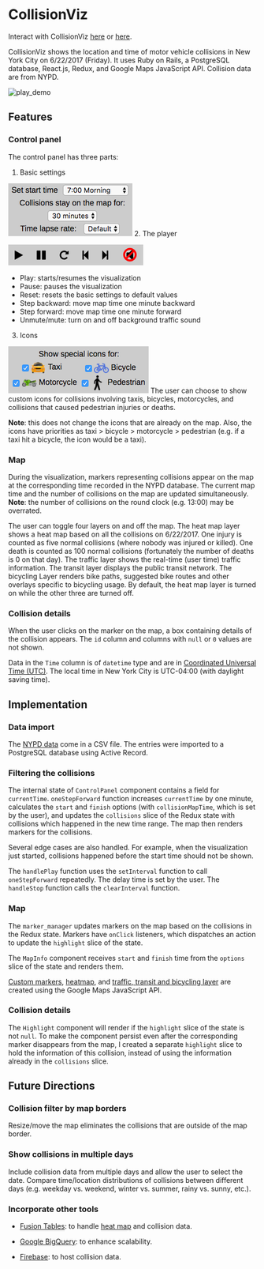 # CollisionViz
Interact with CollisionViz [here](https://collisionviz.davidfeng.us/) or [here](https://collisionviz.herokuapp.com/).

CollisionViz shows the location and time of motor vehicle collisions in New York City on 6/22/2017 (Friday). It uses Ruby on Rails, a PostgreSQL database, React.js, Redux, and Google Maps JavaScript API. Collision data are from NYPD.

![play_demo](docs/play_demo.gif)

## Features
### Control panel
The control panel has three parts:

1. Basic settings

![control_panel_top](docs/control_panel_top.png)
2. The player

![control_panel_mid](docs/control_panel_mid.png)
* Play: starts/resumes the visualization
* Pause: pauses the visualization
* Reset: resets the basic settings to default values
* Step backward: move map time one minute backward
* Step forward: move map time one minute forward
* Unmute/mute: turn on and off background traffic sound

3. Icons

![control_panel_bottom](docs/control_panel_bottom.png)
The user can choose to show custom icons for collisions involving taxis, bicycles, motorcycles, and collisions that caused pedestrian injuries or deaths.

**Note**: this does not change the icons that are already on the map. Also, the icons have priorities as taxi > bicycle > motorcycle > pedestrian (e.g. if a taxi hit a bicycle, the icon would be a taxi).

### Map
During the visualization, markers representing collisions appear on the map at the corresponding time recorded in the NYPD database. The current map time and the number of collisions on the map are updated simultaneously. **Note**: the number of collisions on the round clock (e.g. 13:00) may be overrated.

The user can toggle four layers on and off the map. The heat map layer shows a heat map based on all the collisions on 6/22/2017. One injury is counted as five normal collisions (where nobody was injured or killed). One death is counted as 100 normal collisions (fortunately the number of deaths is 0 on that day). The traffic layer shows the real-time (user time) traffic information. The transit layer displays the public transit network. The bicycling Layer renders bike paths, suggested bike routes and other overlays specific to bicycling usage. By default, the heat map layer is turned on while the other three are turned off.

### Collision details
When the user clicks on the marker on the map, a box containing details of the collision appears.
The `id` column and columns with `null` or `0` values are not shown.

Data in the `Time` column is of `datetime` type and are in [Coordinated Universal Time (UTC)](https://www.wikiwand.com/en/Coordinated_Universal_Time). The local time in New York City is UTC-04:00 (with daylight saving time).

## Implementation

### Data import
The [NYPD data][data_link] come in a CSV file. The entries were imported to a PostgreSQL database using Active Record.

[data_link]: https://data.cityofnewyork.us/Public-Safety/NYPD-Motor-Vehicle-Collisions/h9gi-nx95

### Filtering the collisions
The internal state of `ControlPanel` component contains a field for `currentTime`. `oneStepForward` function increases `currentTime` by one minute, calculates the `start` and `finish` options (with `collisionMapTime`, which is set by the user), and updates the `collisions` slice of the Redux state with collisions which happened in the new time range. The map then renders markers for the collisions.

Several edge cases are also handled. For example, when the visualization just started, collisions happened before the start time should not be shown.

The `handlePlay` function uses the `setInterval` function to call `oneStepForward` repeatedly. The delay time is set by the user. The `handleStop` function calls the `clearInterval` function.

### Map
The `marker_manager` updates markers on the map based on the collisions in the Redux state. Markers have `onClick` listeners, which dispatches an action to update the `highlight` slice of the state.

The `MapInfo` component receives `start` and `finish` time from the `options` slice of the state and renders them.

[Custom markers](https://developers.google.com/maps/documentation/javascript/custom-markers), [heatmap](https://developers.google.com/maps/documentation/javascript/heatmaplayer), and [traffic, transit and bicycling layer](https://developers.google.com/maps/documentation/javascript/trafficlayer) are created using the Google Maps JavaScript API.

### Collision details
The `Highlight` component will render if the `highlight` slice of the state is not `null`. To make the component persist even after the corresponding marker disappears from the map, I created a separate `highlight` slice to hold the information of this collision, instead of using the information already in the `collisions` slice.

## Future Directions

### Collision filter by map borders
Resize/move the map eliminates the collisions that are outside of the map border.

### Show collisions in multiple days
Include collision data from multiple days and allow the user to select the date. Compare time/location distributions of collisions between different days (e.g. weekday vs. weekend, winter vs. summer, rainy vs. sunny, etc.).

### Incorporate other tools
* [Fusion Tables](https://developers.google.com/maps/documentation/javascript/fusiontableslayer): to handle [heat map](https://developers.google.com/maps/documentation/javascript/heatmaplayer) and collision data.

* [Google BigQuery](https://cloud.google.com/bigquery/public-data/nypd-mv-collisions): to enhance scalability.

* [Firebase](https://firebase.google.com/): to host collision data.
